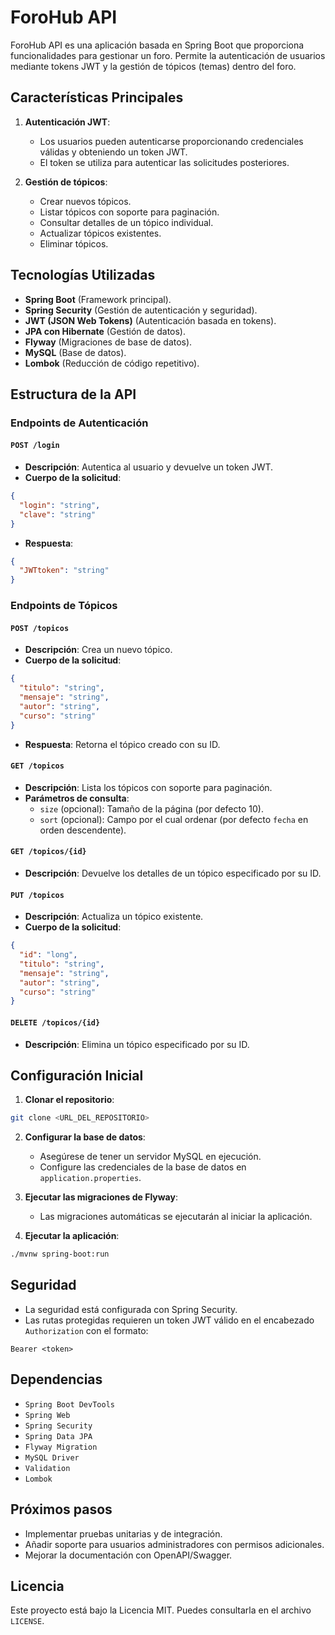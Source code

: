 # ForoHub API

ForoHub API es una aplicación basada en Spring Boot que proporciona funcionalidades para gestionar un foro. Permite la autenticación de usuarios mediante tokens JWT y la gestión de tópicos (temas) dentro del foro.

## Características Principales

1. **Autenticación JWT**:
   - Los usuarios pueden autenticarse proporcionando credenciales válidas y obteniendo un token JWT.
   - El token se utiliza para autenticar las solicitudes posteriores.

2. **Gestión de tópicos**:
   - Crear nuevos tópicos.
   - Listar tópicos con soporte para paginación.
   - Consultar detalles de un tópico individual.
   - Actualizar tópicos existentes.
   - Eliminar tópicos.

## Tecnologías Utilizadas

- **Spring Boot** (Framework principal).
- **Spring Security** (Gestión de autenticación y seguridad).
- **JWT (JSON Web Tokens)** (Autenticación basada en tokens).
- **JPA con Hibernate** (Gestión de datos).
- **Flyway** (Migraciones de base de datos).
- **MySQL** (Base de datos).
- **Lombok** (Reducción de código repetitivo).

## Estructura de la API

### Endpoints de Autenticación

#### `POST /login`
- **Descripción**: Autentica al usuario y devuelve un token JWT.
- **Cuerpo de la solicitud**:
```json
{
  "login": "string",
  "clave": "string"
}
```
- **Respuesta**:
```json
{
  "JWTtoken": "string"
}
```

### Endpoints de Tópicos

#### `POST /topicos`
- **Descripción**: Crea un nuevo tópico.
- **Cuerpo de la solicitud**:
```json
{
  "titulo": "string",
  "mensaje": "string",
  "autor": "string",
  "curso": "string"
}
```
- **Respuesta**: Retorna el tópico creado con su ID.

#### `GET /topicos`
- **Descripción**: Lista los tópicos con soporte para paginación.
- **Parámetros de consulta**:
  - `size` (opcional): Tamaño de la página (por defecto 10).
  - `sort` (opcional): Campo por el cual ordenar (por defecto `fecha` en orden descendente).

#### `GET /topicos/{id}`
- **Descripción**: Devuelve los detalles de un tópico especificado por su ID.

#### `PUT /topicos`
- **Descripción**: Actualiza un tópico existente.
- **Cuerpo de la solicitud**:
```json
{
  "id": "long",
  "titulo": "string",
  "mensaje": "string",
  "autor": "string",
  "curso": "string"
}
```

#### `DELETE /topicos/{id}`
- **Descripción**: Elimina un tópico especificado por su ID.

## Configuración Inicial

1. **Clonar el repositorio**:
```bash
git clone <URL_DEL_REPOSITORIO>
```

2. **Configurar la base de datos**:
   - Asegúrese de tener un servidor MySQL en ejecución.
   - Configure las credenciales de la base de datos en `application.properties`.

3. **Ejecutar las migraciones de Flyway**:
   - Las migraciones automáticas se ejecutarán al iniciar la aplicación.

4. **Ejecutar la aplicación**:
```bash
./mvnw spring-boot:run
```

## Seguridad

- La seguridad está configurada con Spring Security.
- Las rutas protegidas requieren un token JWT válido en el encabezado `Authorization` con el formato:
```
Bearer <token>
```

## Dependencias

- `Spring Boot DevTools`
- `Spring Web`
- `Spring Security`
- `Spring Data JPA`
- `Flyway Migration`
- `MySQL Driver`
- `Validation`
- `Lombok`

## Próximos pasos

- Implementar pruebas unitarias y de integración.
- Añadir soporte para usuarios administradores con permisos adicionales.
- Mejorar la documentación con OpenAPI/Swagger.

## Licencia
Este proyecto está bajo la Licencia MIT. Puedes consultarla en el archivo `LICENSE`.

